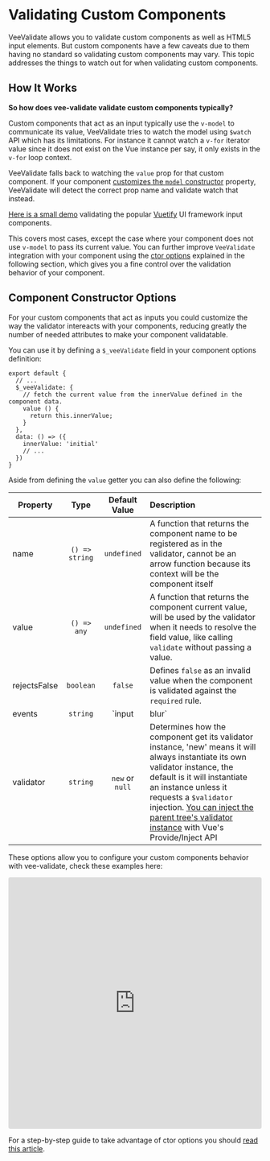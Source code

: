 # Validating Custom Components

VeeValidate allows you to validate custom components as well as HTML5 input elements. But custom components have a few caveats due to them having no standard so validating custom components may vary. This topic addresses the things to watch out for when validating custom components.

## How It Works

**So how does vee-validate validate custom components typically?**

Custom components that act as an input typically use the `v-model` to communicate its value, VeeValidate tries to watch the model using `$watch` API which has its limitations. For instance it cannot watch a `v-for` iterator value since it does not exist on the Vue instance per say, it only exists in the `v-for` loop context.

VeeValidate falls back to watching the `value` prop for that custom component. If your component [customizes the `model` constructor](https://vuejs.org/v2/guide/components-custom-events.html#Customizing-Component-v-model) property, VeeValidate will detect the correct prop name and validate watch that instead.

[Here is a small demo](https://vuetifyjs.com/en/components/forms#example-vee-validate) validating the popular [Vuetify](https://github.com/vuetifyjs/vuetify) UI framework input components.

This covers most cases, except the case where your component does not use `v-model` to pass its current value. You can further improve `VeeValidate` integration with your component using the [ctor options](#component-constructor-options) explained in the following section, which gives you a fine control over the validation behavior of your component.

## Component Constructor Options

For your custom components that act as inputs you could customize the way the validator intereacts with your components, reducing greatly the number of needed attributes to make your component validatable.

You can use it by defining a `$_veeValidate` field in your component options definition:

```js{3-8}
export default {
  // ...
  $_veeValidate: {
    // fetch the current value from the innerValue defined in the component data.
    value () {
      return this.innerValue;
    }
  },
  data: () => ({
    innerValue: 'initial'
    // ...
  })
}
```

Aside from defining the `value` getter you can also define the following:

| Property      | Type          | Default Value | Description |
| ------------- |:-------------:|:-------------:|:------------------- |
| name          | `() => string`  | `undefined`     | A function that returns the component name to be registered as in the validator, cannot be an arrow function because its context will be the component itself |
| value         | `() => any`     | `undefined`     |  A function that returns the component current value, will be used by the validator when it needs to resolve the field value, like calling `validate` without passing a value.|
| rejectsFalse  | `boolean`       |  `false`        | Defines `false` as an invalid value when the component is validated against the `required` rule. |
| events        | `string`        |  `input|blur`   | Pipe separated list of event names to validate when triggered. |
| validator     | `string`        |  `new` or `null`   |         Determines how the component get its validator instance, 'new' means it will always instantiate its own validator instance, the default is it will instantiate an instance unless it requests a `$validator` injection. [You can inject the parent tree's validator instance](./injections.md#injecting-parent-validator) with Vue's Provide/Inject API |

These options allow you to configure your custom components behavior with vee-validate, check these examples here:

<iframe src="https://codesandbox.io/embed/2wyrp5z000" style="width:100%; height:500px; border:0; border-radius: 4px; overflow:hidden;" sandbox="allow-modals allow-forms allow-popups allow-scripts allow-same-origin"></iframe>

For a step-by-step guide to take advantage of ctor options you should [read this article](https://medium.com/@logaretm/authoring-validatable-custom-vue-input-components-1583fcc68314).